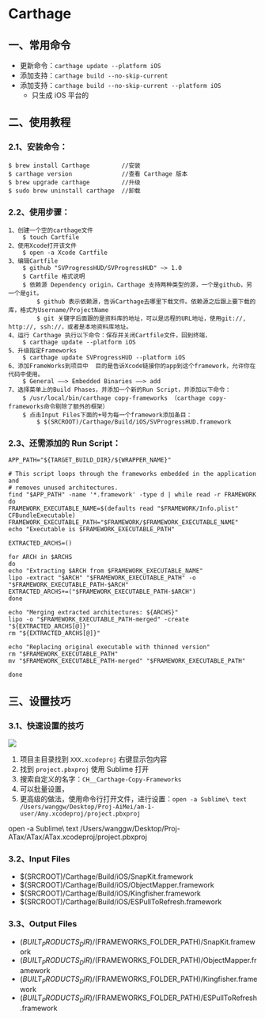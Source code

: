 # Carthage

## 一、常用命令

* 更新命令：`carthage update --platform iOS`
* 添加支持：`carthage build --no-skip-current`
* 添加支持：`carthage build --no-skip-current --platform iOS`
    * 只生成 iOS 平台的

## 二、使用教程

### 2.1、安装命令：

```
$ brew install Carthage         //安装
$ carthage version              //查看 Carthage 版本
$ brew upgrade carthage         //升级
$ sudo brew uninstall carthage  //卸载
```

### 2.2、使用步骤：

```
1、创建一个空的carthage文件
    $ touch Cartfile
2、使用Xcode打开该文件
    $ open -a Xcode Cartfile
3、编辑Cartfile
    $ github "SVProgressHUD/SVProgressHUD" ~> 1.0
    $ Cartfile 格式说明 
    $ 依赖源 Dependency origin，Carthage 支持两种类型的源，一个是github，另一个是git。
        $ github 表示依赖源，告诉Carthage去哪里下载文件。依赖源之后跟上要下载的库，格式为Username/ProjectName
        $ git 关键字后面跟的是资料库的地址，可以是远程的URL地址，使用git://, http://, ssh://，或者是本地资料库地址。
4、运行 Carthage 执行以下命令：保存并关闭Cartfile文件，回到终端，
    $ carthage update --platform iOS
5、升级指定Frameworks
    $ carthage update SVProgressHUD --platform iOS
6、添加FrameWorks到项目中  目的是告诉Xcode链接你的app到这个framework，允许你在代码中使用。
    $ General ——> Embedded Binaries ——> add 
7、选择菜单上的Build Phases，并添加一个新的Run Script，并添加以下命令：
    $ /usr/local/bin/carthage copy-frameworks （carthage copy-frameworks命令剔除了额外的框架）
    $ 点击Input Files下面的+号为每一个framework添加条目：
        $ $(SRCROOT)/Carthage/Build/iOS/SVProgressHUD.framework
```

### 2.3、还需添加的 Run Script：

```
APP_PATH="${TARGET_BUILD_DIR}/${WRAPPER_NAME}"

# This script loops through the frameworks embedded in the application and
# removes unused architectures.
find "$APP_PATH" -name '*.framework' -type d | while read -r FRAMEWORK
do
FRAMEWORK_EXECUTABLE_NAME=$(defaults read "$FRAMEWORK/Info.plist" CFBundleExecutable)
FRAMEWORK_EXECUTABLE_PATH="$FRAMEWORK/$FRAMEWORK_EXECUTABLE_NAME"
echo "Executable is $FRAMEWORK_EXECUTABLE_PATH"

EXTRACTED_ARCHS=()

for ARCH in $ARCHS
do
echo "Extracting $ARCH from $FRAMEWORK_EXECUTABLE_NAME"
lipo -extract "$ARCH" "$FRAMEWORK_EXECUTABLE_PATH" -o "$FRAMEWORK_EXECUTABLE_PATH-$ARCH"
EXTRACTED_ARCHS+=("$FRAMEWORK_EXECUTABLE_PATH-$ARCH")
done

echo "Merging extracted architectures: ${ARCHS}"
lipo -o "$FRAMEWORK_EXECUTABLE_PATH-merged" -create "${EXTRACTED_ARCHS[@]}"
rm "${EXTRACTED_ARCHS[@]}"

echo "Replacing original executable with thinned version"
rm "$FRAMEWORK_EXECUTABLE_PATH"
mv "$FRAMEWORK_EXECUTABLE_PATH-merged" "$FRAMEWORK_EXECUTABLE_PATH"

done
```

## 三、设置技巧

### 3.1、快速设置的技巧

![](https://image-1258017831.cos.ap-guangzhou.myqcloud.com/20180828232205.png)

1. 项目主目录找到 `XXX.xcodeproj` 右键显示包内容
2. 找到 `project.pbxproj` 使用 Sublime 打开
3. 搜索自定义的名字：`CH__Carthage-Copy-Frameworks`
4. 可以批量设置，
5. 更高级的做法，使用命令行打开文件，进行设置：`open -a Sublime\ text /Users/wanggw/Desktop/Proj-AiMei/am-1-user/Amy.xcodeproj/project.pbxproj`

open -a Sublime\ text /Users/wanggw/Desktop/Proj-ATax/ATax/ATax.xcodeproj/project.pbxproj


### 3.2、Input Files

* $(SRCROOT)/Carthage/Build/iOS/SnapKit.framework
* $(SRCROOT)/Carthage/Build/iOS/ObjectMapper.framework
* $(SRCROOT)/Carthage/Build/iOS/Kingfisher.framework
* $(SRCROOT)/Carthage/Build/iOS/ESPullToRefresh.framework

### 3.3、Output Files

* $(BUILT_PRODUCTS_DIR)/$(FRAMEWORKS_FOLDER_PATH)/SnapKit.framework
* $(BUILT_PRODUCTS_DIR)/$(FRAMEWORKS_FOLDER_PATH)/ObjectMapper.framework
* $(BUILT_PRODUCTS_DIR)/$(FRAMEWORKS_FOLDER_PATH)/Kingfisher.framework
* $(BUILT_PRODUCTS_DIR)/$(FRAMEWORKS_FOLDER_PATH)/ESPullToRefresh.framework



